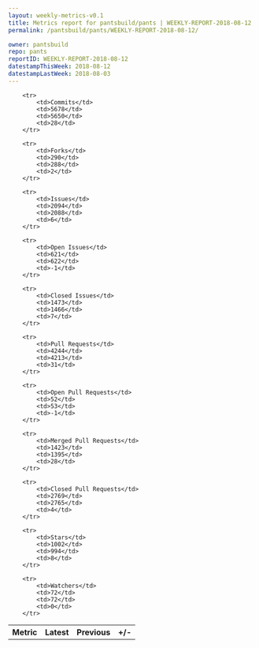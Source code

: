 ```yaml
---
layout: weekly-metrics-v0.1
title: Metrics report for pantsbuild/pants | WEEKLY-REPORT-2018-08-12
permalink: /pantsbuild/pants/WEEKLY-REPORT-2018-08-12/

owner: pantsbuild
repo: pants
reportID: WEEKLY-REPORT-2018-08-12
datestampThisWeek: 2018-08-12
datestampLastWeek: 2018-08-03
---
```




<table style="width: 100%;">
    <tr>
        <th>Metric</th>
        <th>Latest</th>
        <th>Previous</th>
        <th>+/-</th>
    </tr>

        <tr>
            <td>Commits</td>
            <td>5678</td>
            <td>5650</td>
            <td>28</td>
        </tr>
        
        <tr>
            <td>Forks</td>
            <td>290</td>
            <td>288</td>
            <td>2</td>
        </tr>
        
        <tr>
            <td>Issues</td>
            <td>2094</td>
            <td>2088</td>
            <td>6</td>
        </tr>
        
        <tr>
            <td>Open Issues</td>
            <td>621</td>
            <td>622</td>
            <td>-1</td>
        </tr>
        
        <tr>
            <td>Closed Issues</td>
            <td>1473</td>
            <td>1466</td>
            <td>7</td>
        </tr>
        
        <tr>
            <td>Pull Requests</td>
            <td>4244</td>
            <td>4213</td>
            <td>31</td>
        </tr>
        
        <tr>
            <td>Open Pull Requests</td>
            <td>52</td>
            <td>53</td>
            <td>-1</td>
        </tr>
        
        <tr>
            <td>Merged Pull Requests</td>
            <td>1423</td>
            <td>1395</td>
            <td>28</td>
        </tr>
        
        <tr>
            <td>Closed Pull Requests</td>
            <td>2769</td>
            <td>2765</td>
            <td>4</td>
        </tr>
        
        <tr>
            <td>Stars</td>
            <td>1002</td>
            <td>994</td>
            <td>8</td>
        </tr>
        
        <tr>
            <td>Watchers</td>
            <td>72</td>
            <td>72</td>
            <td>0</td>
        </tr>
        
</table>
